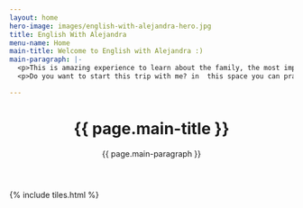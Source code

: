 ```yaml
---
layout: home
hero-image: images/english-with-alejandra-hero.jpg
title: English With Alejandra
menu-name: Home
main-title: Welcome to English with Alejandra :)
main-paragraph: |-
  <p>This is amazing experience to learn about the family, the most important members of the society.</p>
  <p>Do you want to start this trip with me? in  this space you can practice different things and learn so much. Here you will find tasks to practice at home, I promise this space will be too funny!!</p>

---
```

<header>
<h1>{{ page.main-title }}</h1>
<p>{{ page.main-paragraph }}</p>
</header>

{% include tiles.html %}